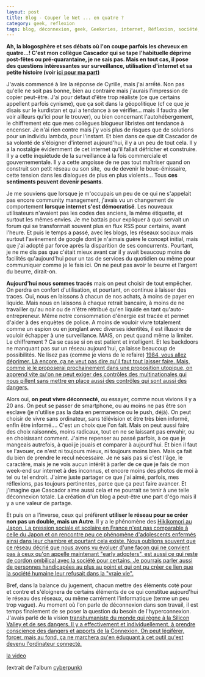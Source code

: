 ```yaml
---
layout: post
title: Blog - Couper le Net ... en quatre ?
category: geek, reflexion
tags: blog, déconnexion, geek, Geekeries, internet, Réflexion, société, web
---
```

**Ah, la blogosphère et ses débats où l'on coupe parfois les cheveux en quatre...! C'est mon collègue Cascador qui se tape l'habituelle déprime post-fêtes ou pré-quarantaine, je ne sais pas. Mais en tout cas, il pose des questions intéressantes sur surveillance, utilisation d'internet et sa petite histoire (voir <span style="text-decoration:underline;"><a href="https://cheziceman.wordpress.com/2015/06/16/web-petite-histoire-dun-internaute-1996-a-1999/">ici </a>pour ma part)**

J'avais commencé à lire la réponse de Cyrille, mais j'ai arrếté. Non pas qu'elle ne soit pas bonne, bien au contraire mais j'aurais l'impression de copier peut-être. J'ai pour défaut d'être trop réaliste (ce que certains appellent parfois cynisme), que ça soit dans la géopolitique (cf ce que je disais sur le kurdistan et qui a tendance à se vérifier... mais il faudra aller voir ailleurs qu'ici pour le trouver), ou bien concernant l'autohébergement, le chiffrement etc que mes collègues blogueur libristes ont tendance à encenser. Je n'ai rien contre mais j'y vois plus de risques que de solutions pour un individu lambda, pour l'instant. Et bien dans ce que dit Cascador de sa volonté de s'éloigner d'internet aujourd'hui, il y a un peu de tout cela. Il y a la nostalgie évidemment de cet internet qu'il fallait défricher et construire. Il y a cette inquiétude de la surveillance à la fois commerciale et gouvernementale. Il y a cette angoisse de ne pas tout maîtriser quand on construit son petit réseau ou son site,  ou de devenir le bouc-émissaire, cette tension dans les dialogues de plus en plus violents... Tous **ces sentiments peuvent devenir pesants**.

Je me souviens que lorsque je m'occupais un peu de ce qui ne s'appelait pas encore community management, j'avais vu un changement de comportement **lorsque internet s'est démocratisé**. Les nouveaux utilisateurs n'avaient pas les codes des anciens, la même étiquette, et surtout les mêmes envies. Je me battais pour expliquer à quoi servait un forum qui se transformait souvent plus en flux RSS pour certains, avant l'heure. Et puis le temps a passé, avec les blogs, les réseaux sociaux mais surtout l'avènement de google dont je n'aimais guère le concept initial, mais que j'ai adopté par force après la disparition de ses concurrents. Pourtant, je ne me dis pas que c'était mieux avant car il y avait beaucoup moins de facilités qu'aujourd'hui pour un tas de services du quotidien ou même pour communiquer comme je le fais ici. On ne peut pas avoir le beurre et l'argent du beurre, dirait-on.

**Aujourd'hui nous sommes tracés** mais on peut choisir de tout empêcher. On perdra en confort d'utilisation, et pourtant, on continue à laisser des traces. Oui, nous en laissons à chacun de nos achats, à moins de payer en liquide. Mais nous en laissons à chaque retrait bancaire, à moins de ne travailler qu'au noir ou de n'être rétribué qu'en liquide en tant qu'auto-entrepreneur. Même notre consommation d'énergie est tracée et permet d'aider à des enquètes de police. A moins de vouloir vivre totalement comme un espion ou en jonglant avec diverses identités, il est illusoire de vouloir échapper à une surveillance. MAIS, on peut quand même la limiter. Le chiffrement ? Ca se casse si on est patient et intelligent. Et les backdoors ne manquant pas sur un réseau aujourd'hui, ça laisse beaucoup de possibilités. Ne lisez pas (comme je viens de le refaire) <span style="text-decoration:underline;"><a href="https://fr.wikipedia.org/wiki/1984_%28roman%29">1984</a>, vous allez déprimer. Là encore, ça ne veut pas dire qu'il faut tout laisser faire. Mais, comme je le proposerai prochainement dans une proposition utopique, on apprend vite qu'on ne peut exiger des contrôles des multinationales qui nous pillent sans mettre en place aussi des contrôles qui sont aussi des dangers.

Alors oui, **on peut vivre déconnecté**, ou essayer, comme nous vivions il y a 20 ans. On peut se passer de smartphone, ou au moins ne pas être son esclave (je n'utilise pas la data en permanence ou le push, déjà). On peut choisir de vivre sans ordinateur, sans télévision et être très bien informé, enfin être informé.... C'est un choix que l'on fait. Mais on peut aussi faire des choix raisonnés, moins radicaux, tout en ne se laissant pas envahir, ou en choisissant comment. J'aime repenser au passé parfois, à ce que je mangeais autrefois, à quoi je jouais et comparer à aujourd'hui. Et bien il faut se l'avouer, ce n'est ni toujours mieux, ni toujours moins bien. Mais ça fait du bien de prendre le recul nécessaire. Je ne sais pas si c'est l'âge, le caractère, mais je ne vois aucun intérêt à parler de ce que je fais de mon week-end sur internet à des inconnus, et encore moins des photos de moi à tel ou tel endroit. J'aime juste partager ce que j'ai aimé, parfois, mes réflexions, pas toujours pertinentes, parce que ça peut faire avancer. Et j'imagine que Cascador aime aussi cela et ne pourrait se tenir à une telle déconnexion totale. La création d'un blog a peut-être une part d'égo mais il y a une valeur de partage.

Et puis on a l'inverse, ceux qui préfèrent **utiliser le réseau pour se créer non pas un double, mais un Autre**. Il y a le phénomène des <span style="text-decoration:underline;"><a href="https://fr.wikipedia.org/wiki/Hikikomori">Hikikomori</a> au Japon. La pression sociale et scolaire en France n'est pas comparable à celle du Japon et on rencontre peu ce phénomène d'adolescents enfermés ainsi dans leur chambre et pourtant cela existe. Nous oublions souvent que ce réseau décrié que nous avons vu évoluer d'une façon qui ne convient pas à ceux qu'on appelle maintenant "early adopters", est aussi ce qui reste de cordon ombilical avec la société pour certains. Je pourrais parler aussi de personnes handicapées au plus au point et qui ont pu créer ce lien que la société humaine leur refusait dans la "vraie vie".

Bref, dans la balance du jugement, chacun mettre des éléments coté pour et contre et s'éloignera de certains éléments de ce qui constitue aujourd'hui le réseau des réseaux, ou même carrément l'informatique (terme un peu trop vague). Au moment où l'on parle de déconnexion dans son travail, il est temps finalement de se poser la question du besoin de l'hyperconnexion. J'avais parlé de la vision <span style="text-decoration:underline;"><a href="https://cheziceman.wordpress.com/2014/08/29/science-de-leugenisme-au-transhumanisme/">transhumaniste</a> du monde qui règne à la Silicon Valley et de ses dangers. Il y a effectivement et individuellement, à prendre conscience des dangers et apports de la Connexion. On peut légiférer, forcer, mais au fond, ça ne marchera qu'en éduquant à cet outil qu'est devenu l'ordinateur connecté.

[la video](https://www.youtube.com/watch?v=lx2fZU5USus)

(extrait de l'album <span style="text-decoration:underline;"><a href="https://cheziceman.wordpress.com/2010/10/10/billy-idol-cyberpunk/">cyberpunk</a>)
